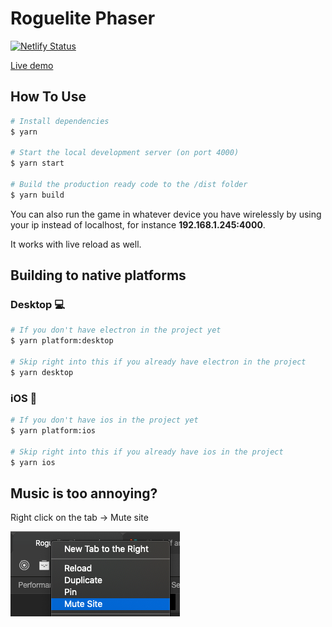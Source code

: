 # Roguelite Phaser
[![Netlify Status](https://api.netlify.com/api/v1/badges/f7691c8b-a59f-457c-9f0f-fae3b28e8e89/deploy-status)](https://app.netlify.com/sites/roguelite-phaser/deploys)

[Live demo](https://roguelite-phaser.netlify.com/)

## How To Use
```bash
# Install dependencies
$ yarn

# Start the local development server (on port 4000)
$ yarn start

# Build the production ready code to the /dist folder
$ yarn build
```

You can also run the game in whatever device you have wirelessly by using your ip instead of localhost, for instance **192.168.1.245:4000**. 

It works with live reload as well.


## Building to native platforms

### Desktop 💻
```bash
# If you don't have electron in the project yet
$ yarn platform:desktop

# Skip right into this if you already have electron in the project
$ yarn desktop
```

### iOS 📱
```bash
# If you don't have ios in the project yet
$ yarn platform:ios

# Skip right into this if you already have ios in the project
$ yarn ios
```

## Music is too annoying?
Right click on the tab -> Mute site

<img src="README/mute-audio.png">